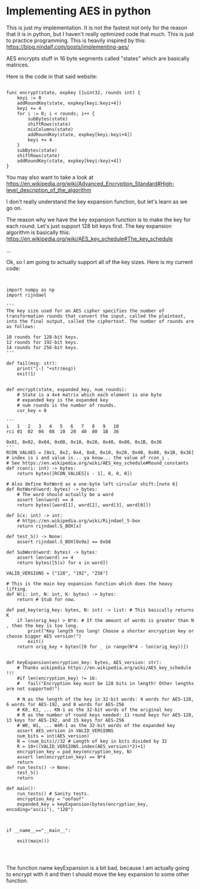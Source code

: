 
# Implementing AES in python

This is just my implementation. It is not the fastest not only for the reason that it is in python, but I haven't really optimized code that much. This is just to practice programming. This is heavily inspired by this: https://blog.nindalf.com/posts/implementing-aes/

AES encrypts stuff in 16 byte segments called "states" which are basically matrices.

Here is the code in that said website:

```

func encrypt(state, expkey []uint32, rounds int) {
	keyi := 0
	addRoundKey(state, expkey[keyi:keyi+4])
	keyi += 4
	for i := 0; i < rounds; i++ {
		subBytes(state)
		shiftRows(state)
		mixColumns(state)
		addRoundKey(state, expkey[keyi:keyi+4])
		keyi += 4
	}
	subBytes(state)
	shiftRows(state)
	addRoundKey(state, expkey[keyi:keyi+4])
}

```

You may also want to take a look at https://en.wikipedia.org/wiki/Advanced_Encryption_Standard#High-level_description_of_the_algorithm

I don't really understand the key expansion function, but let's learn as we go on.

The reason why we have the key expansion function is to make the key for each round. Let's just support 128 bit keys first. The key expansion algorithm is basically this: https://en.wikipedia.org/wiki/AES_key_schedule#The_key_schedule

...

Ok, so I am going to actually support all of the key sizes. Here is my current code:

```


import numpy as np
import rijndael

'''
The key size used for an AES cipher specifies the number of transformation rounds that convert the input, called the plaintext, into the final output, called the ciphertext. The number of rounds are as follows:

10 rounds for 128-bit keys.
12 rounds for 192-bit keys.
14 rounds for 256-bit keys.
'''

def fail(msg: str):
	print("[-] "+str(msg))
	exit(1)


def encrypt(state, expanded_key, num_rounds):
	# State is a 4x4 matrix which each element is one byte
	# expanded key is the expanded key
	# num rounds is the number of rounds.
	cur_key = 0

'''
i	1	2	3	4	5	6	7	8	9	10
rci	01	02	04	08	10	20	40	80	1B	36

0x01, 0x02, 0x04, 0x08, 0x10, 0x20, 0x40, 0x80, 0x1B, 0x36
'''
RCON_VALUES = [0x1, 0x2, 0x4, 0x8, 0x10, 0x20, 0x40, 0x80, 0x1B, 0x36] # index is i and value is... ya know... the value of rcon_i .
# See https://en.wikipedia.org/wiki/AES_key_schedule#Round_constants
def rcon(i: int) -> bytes:
	return bytes([RCON_VALUES[i - 1], 0, 0, 0])

# Also define RotWord as a one-byte left circular shift:[note 6]
def RotWord(word: bytes) -> bytes:
	# The word should actually be a word
	assert len(word) == 4
	return bytes([word[1], word[2], word[3], word[0]])

def S(x: int) -> int:
	# https://en.wikipedia.org/wiki/Rijndael_S-box
	return rijndael.S_BOX[x]

def test_S() -> None:
	assert rijndael.S_BOX[0x9a] == 0xb8

def SubWord(word: bytes) -> bytes:
	assert len(word) == 4
	return bytes([S(x) for x in word])

VALID_VERSIONS = ["128", "192", "256"]

# This is the main key expansion function which does the heavy lifting.
def W(i: int, N: int, K: bytes) -> bytes:
	return # Stub for now.

def pad_key(orig_key: bytes, N: int) -> list: # This basically returns K
	if len(orig_key) > N*4: # If the amount of words is greater than N , then the key is too long.
		print("Key length too long! Choose a shorter encryption key or choose bigger AES version!")
		exit()
	return orig_key + bytes([0 for _ in range(N*4 - len(orig_key))])


def keyExpansion(encryption_key: bytes, AES_version: str):
	# Thanks wikipedia https://en.wikipedia.org/wiki/AES_key_schedule  !!!
	#if len(encryption_key) != 16:
	#	fail("Encryption key must be 128 bits in length! Other lengths are not supported!")
	
	# N as the length of the key in 32-bit words: 4 words for AES-128, 6 words for AES-192, and 8 words for AES-256
	# K0, K1, ... KN-1 as the 32-bit words of the original key
	# R as the number of round keys needed: 11 round keys for AES-128, 13 keys for AES-192, and 15 keys for AES-256
	# W0, W1, ... W4R-1 as the 32-bit words of the expanded key
	assert AES_version in VALID_VERSIONS
	num_bits = int(AES_version)
	N = (num_bits)//32 # Length of key in bits divided by 32
	R = 10+((VALID_VERSIONS.index(AES_version)*2)+1)
	encryption_key = pad_key(encryption_key, N)
	assert len(encryption_key) == N*4
	return
def run_tests() -> None:
	test_S()
	return

def main():
	run_tests() # Sanity tests.
	encryption_key = "oofoof"
	expanded_key = keyExpansion(bytes(encryption_key, encoding="ascii"), "128")



if __name__=="__main__":

	exit(main())




```

The function name keyExpansion is a bit bad, because I am actually going to encrypt with it and then I should move the key expansion to some other function.












